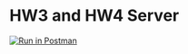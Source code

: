 # HW3 and HW4 Server

[![Run in Postman](https://run.pstmn.io/button.svg)](https://app.getpostman.com/run-collection/a30a4497f230ec2d99e0)
